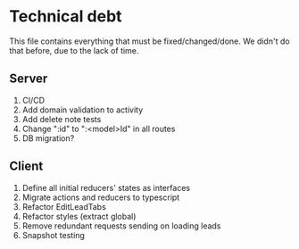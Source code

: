 # Technical debt
This file contains everything that must be fixed/changed/done. We didn't do that before, due to the lack of time.
## Server
1. CI/CD
2. Add domain validation to activity
3. Add delete note tests
4. Change ":id" to ":\<model>Id" in all routes   
5. DB migration?
## Client
1. Define all initial reducers' states as interfaces
2. Migrate actions and reducers to typescript
3. Refactor EditLeadTabs
4. Refactor styles (extract global)
5. Remove redundant requests sending on loading leads
6. Snapshot testing
